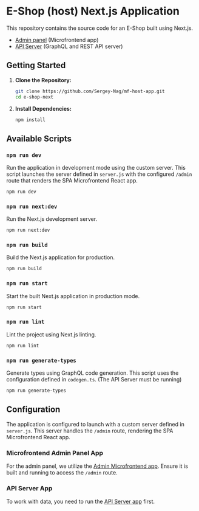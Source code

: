# E-Shop (host) Next.js Application

This repository contains the source code for an E-Shop built using Next.js.
- [Admin panel](https://github.com/Sergey-Nag/mf-host-app) (Microfrontend app)
- [API Server](https://github.com/Sergey-Nag/cms-data-api) (GraphQL and REST API server)


## Getting Started

1. **Clone the Repository:**

   ```bash
   git clone https://github.com/Sergey-Nag/mf-host-app.git
   cd e-shop-next
   ```

2. **Install Dependencies:**

   ```bash
   npm install
   ```

## Available Scripts

### `npm run dev`

Run the application in development mode using the custom server. This script launches the server defined in `server.js` with the configured `/admin` route that renders the SPA Microfrontend React app.

```bash
npm run dev
```

### `npm run next:dev`

Run the Next.js development server.

```bash
npm run next:dev
```

### `npm run build`

Build the Next.js application for production.

```bash
npm run build
```

### `npm run start`

Start the built Next.js application in production mode.

```bash
npm run start
```

### `npm run lint`

Lint the project using Next.js linting.

```bash
npm run lint
```

### `npm run generate-types`

Generate types using GraphQL code generation. This script uses the configuration defined in `codegen.ts`. (The API Server must be running)

```bash
npm run generate-types
```

## Configuration

The application is configured to launch with a custom server defined in `server.js`. This server handles the `/admin` route, rendering the SPA Microfrontend React app.

### Microfrontend Admin Panel App

For the admin panel, we utilize the [Admin Microfrontend app](https://github.com/Sergey-Nag/mf-host-app). Ensure it is built and running to access the `/admin` route.

### API Server App

To work with data, you need to run the [API Server app](https://github.com/Sergey-Nag/cms-data-api) first.
